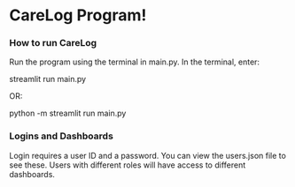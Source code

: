 # CareLog Program!

### How to run CareLog

Run the program using the terminal in main.py. In the terminal, enter:

streamlit run main.py

OR:

python -m streamlit run main.py

### Logins and Dashboards

Login requires a user ID and a password. You can view the users.json file to see these. Users with different roles will have access to different dashboards.